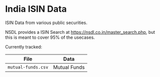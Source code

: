 # India ISIN Data

ISIN Data from various public securities.

NSDL provides a ISIN Search at <https://nsdl.co.in/master_search.php>, but this is meant to cover 95% of the usecases.

Currently tracked:

|File|Data|
-----|-----
`mutual-funds.csv`|Mutual Funds
